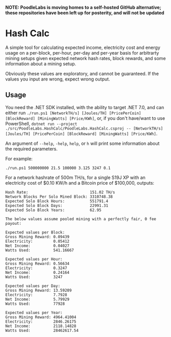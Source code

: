 **NOTE: PoodleLabs is moving homes to a self-hosted GitHub alternative; these repositories have been left up for posterity, and will not be updated**

# Hash Calc

A simple tool for calculating expected income, electricity cost and energy usage on a per-block, per-hour, per-day and per-year basis for arbitrarty mining setups given expected network hash rates, block rewards, and some information about a mining setup.

Obviously these values are exploratory, and cannot be guaranteed. If the values you input are wrong, expect wrong output.

## Usage

You need the .NET SDK installed, with the ability to target .NET 7.0, and can either run `./run.ps1 [NetworkTH/s] [Joules/TH] [PricePerCoin] [BlockReward] [MiningWatts] [Price/KWh]`, or, if you don't have/want to use PowerShell, `dotnet run --project ./src/PoodleLabs.HashCalc/PoodleLabs.HashCalc.csproj -- [NetworkTH/s] [Joules/TH] [PricePerCoin] [BlockReward] [MiningWatts] [Price/KWh]`.

An argument of `--help`, `-help`, `help`, or `h` will print some information about the required parameters.

For example:
```
./run.ps1 500000000 21.5 100000 3.125 3247 0.1
```

For a network hashrate of 500m TH/s, for a single S19J XP with an electricity cost of $0.10 KW/h and a Bitcoin price of $100,000, outputs:

```
Hash Rate:                           151.02 TH/s
Network Blocks Per Solo Mined Block: 3310748.38
Expected Solo Block Hours:           551791.4
Expected Solo Block Days:            22991.31
Expected Solo Block Years:           62.95

The below values assume pooled mining with a perfectly fair, 0 fee payout:

Expected values per Block:
Gross Mining Reward: 0.09439
Electricity:         0.05412
Net Income:          0.04027
Watts Used:          541.16667

Expected values per Hour:
Gross Mining Reward: 0.56634
Electricity:         0.3247
Net Income:          0.24164
Watts Used:          3247

Expected values per Day:
Gross Mining Reward: 13.59209
Electricity:         7.7928
Net Income:          5.79929
Watts Used:          77928

Expected values per Year:
Gross Mining Reward: 4964.41004
Electricity:         2846.26175
Net Income:          2118.14828
Watts Used:          28462617.54
```

